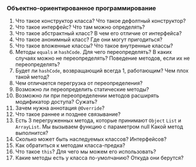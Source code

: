 ### Объектно-ориентированное программирование

1. Что такое конструктор класса? Что такое дефолтный конструктор?
1. Что такое интерфейс? Что там можно определять?
1. Что такое абстрактный класс? В чем его отличие от интерфейса?
1. Что такое анонимный класс? Где они могут пригодиться?
1. Что такое вложенные классы? Что такое внутренные классы?
1. Методы `equals` и `hashCode`. Для чего переопределять? В каких случаях можно не переопределять? Поведение методов, 
если их не переопределять?
1. Будет ли `hashCode`, возвращающий всегда 1, работающим? Чем плох такой метод?
1. Чем отличается перегрузка от переопределения?
1. Возможно ли переопределить статические методы?
1. Возможно ли при переопределении методов расширять модификатор доступа? Сужать?
1. Зачем нужна аннотация `@Override`?
1. Что такое раннее и позднее связывание?
1. Есть 3 перегруженных метода, которые принимают `Object` `List` и `ArrayList`. Мы вызываем функцию с параметром null
Какой метод выполнится?
1. Сколько может быть наследуемых классов? Интерфейсов?
1. Как обратиться к методам класса-предка?
1. Что такое `this`? Для чего мы можем его использовать?
1. Какие методы есть у класса по-умолчанию? Откуда они берутся?
